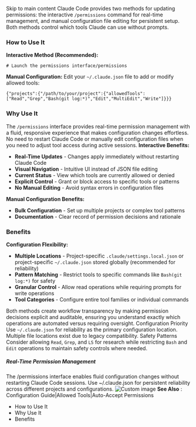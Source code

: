 Skip to main content
Claude Code provides two methods for updating permissions: the interactive `/permissions` command for real-time management, and manual configuration file editing for persistent setup. Both methods control which tools Claude can use without prompts.
### How to Use It​
**Interactive Method (Recommended):**
```
# Launch the permissions interface/permissions
```

**Manual Configuration:** Edit your `~/.claude.json` file to add or modify allowed tools:
```
{"projects":{"/path/to/your/project":{"allowedTools":["Read","Grep","Bash(git log:*)","Edit","MultiEdit","Write"]}}}
```

### Why Use It​
The `/permissions` interface provides real-time permission management with a fluid, responsive experience that makes configuration changes effortless. No need to restart Claude Code or manually edit configuration files when you need to adjust tool access during active sessions.
**Interactive Benefits:**
  * **Real-Time Updates** - Changes apply immediately without restarting Claude Code
  * **Visual Navigation** - Intuitive UI instead of JSON file editing
  * **Current Status** - View which tools are currently allowed or denied
  * **Explicit Control** - Grant or block access to specific tools or patterns
  * **No Manual Editing** - Avoid syntax errors in configuration files


**Manual Configuration Benefits:**
  * **Bulk Configuration** - Set up multiple projects or complex tool patterns
  * **Documentation** - Clear record of permission decisions and rationale


### Benefits​
**Configuration Flexibility:**
  * **Multiple Locations** - Project-specific `.claude/settings.local.json` or project-specific `~/.claude.json` stored globally (recommended for reliability)
  * **Pattern Matching** - Restrict tools to specific commands like `Bash(git log:*)` for safety
  * **Granular Control** - Allow read operations while requiring prompts for write operations
  * **Tool Categories** - Configure entire tool families or individual commands


Both methods create workflow transparency by making permission decisions explicit and auditable, ensuring you understand exactly which operations are automated versus requiring oversight.
Configuration Priority
Use `~/.claude.json` for reliability as the primary configuration location. Multiple file locations exist due to legacy compatibility.
Safety Patterns
Consider allowing `Read`, `Grep`, and `LS` for research while restricting `Bash` and `Edit` operations to maintain safety controls where needed.
##### Real-Time Permission Management
The /permissions interface enables fluid configuration changes without restarting Claude Code sessions. Use ~/.claude.json for persistent reliability across different projects and configurations.
![Custom image](https://www.claudelog.com/img/discovery/021_happy.png)
**See Also** : Configuration Guide|Allowed Tools|Auto-Accept Permissions
  * How to Use It
  * Why Use It
  * Benefits


